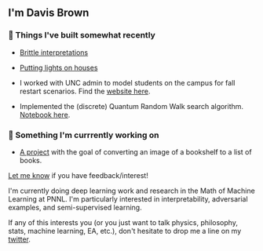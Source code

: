 ## I'm Davis Brown

### 🤖 Things I've built somewhat recently
- [Brittle interpretations](https://arxiv.org/abs/2110.07120)

- [Putting lights on houses](https://share.streamlit.io/davisrbr/holiday-lights/main/main.py)

- I worked with UNC admin to model students on the campus for fall restart scenarios. Find the [website here](https://davisrbr.github.io/fall2020unc/).

- Implemented the (discrete) Quantum Random Walk search algorithm. [Notebook here](https://github.com/nickk124/quantumsearch/blob/master/random_walk_search.ipynb).

### 🔨 Something I'm currrently working on

- [A project](https://lookshelf.app/) with the goal of converting an image of a bookshelf to a list of books.

[Let me know](https://twitter.com/davisbrownr) if you have feedback/interest!

I'm currently doing deep learning work and research in the Math of Machine Learning at PNNL. I'm particularly interested in interpretability, adversarial examples, and semi-supervised learning.

If any of this interests you (or you just want to talk physics, philosophy, stats, machine learning, EA, etc.), don't hesitate to drop me a line on my [twitter](https://twitter.com/davisbrownr).
